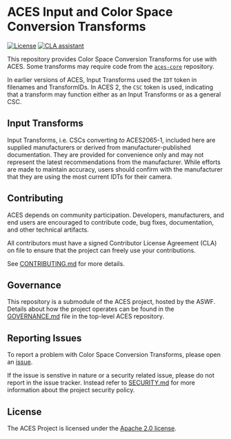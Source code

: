 <!-- SPDX-License-Identifier: Apache-2.0 -->
<!-- Copyright Contributors to the ACES Project. -->

# ACES Input and Color Space Conversion Transforms

[![License](https://img.shields.io/badge/License-Apache_2.0-blue.svg)](https://opensource.org/licenses/Apache-2.0)
[![CLA
assistant](https://cla-assistant.io/readme/badge/ampas/aces-input-and-colorspaces)](https://cla-assistant.io/ampas/aces-input-and-colorspaces)

This repository provides Color Space Conversion Transforms for use with ACES.
Some transforms may require code from the
[`aces-core`](https://github.com/ampas/aces-dev) repository. 

In earlier versions of ACES, Input Transforms used the `IDT` token in filenames
and TransformIDs. In ACES 2, the `CSC` token is used, indicating that a
transform may function either as an Input Transforms or as a general CSC.

## Input Transforms
Input Transforms, i.e. CSCs converting _to_ ACES2065-1, included here are
supplied manufacturers or derived from manufacturer-published documentation.
They are provided for convenience only and may not represent the latest
recommendations from the manufacturer. While efforts are made to maintain
accuracy, users should confirm with the manufacturer that they are using the
most current IDTs for their camera.

## Contributing

ACES depends on community participation. Developers, manufacturers, and end
users are encouraged to contribute code, bug fixes, documentation, and other
technical artifacts.

All contributors must have a signed Contributor License Agreement (CLA) on file
to ensure that the project can freely use your contributions. 

See [CONTRIBUTING.md](./CONTRIBUTING.md) for more details.

## Governance

This repository is a submodule of the ACES project, hosted by the ASWF. Details
about how the project operates can be found in the
[GOVERNANCE.md](https://github.com/ampas/aces/blob/main/GOVERNANCE.md) file in
the top-level ACES repository.

## Reporting Issues

To report a problem with Color Space Conversion Transforms, please open an
[issue](https://github.com/ampas/aces-input-and-colorspaces/issues).

If the issue is senstive in nature or a security related issue, please do not
report in the issue tracker. Instead refer to [SECURITY.md](SECURITY.md) for
more information about the project security policy.

## License

The ACES Project is licensed under the [Apache 2.0 license](./LICENSE).
